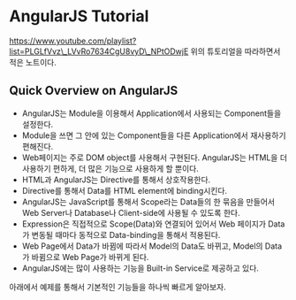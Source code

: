 AngularJS Tutorial
====================
https://www.youtube.com/playlist?list=PLGLfVvz\_LVvRo7634CgU8vyD\_NPtODwjE
위의 튜토리얼을 따라하면서 적은 노트이다.


Quick Overview on AngularJS
---------------------------
* AngularJS는 Module을 이용해서 Application에서 사용되는 Component들을 설정한다.
* Module을 쓰면 그 안에 있는 Component들을 다른 Application에서 재사용하기 편해진다.
* Web페이지는 주로 DOM object를 사용해서 구현된다. AngularJS는 HTML을 더 사용하기 편하게, 더 많은 기능으로 사용하게 할 뿐이다.
* HTML과 AngularJS는 Directive를 통해서 상호작용한다. 
* Directive를 통해서 Data를 HTML element에 binding시킨다.
* AngularJS는 JavaScript를 통해서 Scope라는 Data들의 한 묶음을 만들어서 Web Server나 Database나 Client-side에 사용될 수 있도록 한다.
* Expression은 직접적으로 Scope(Data)와 연결되어 있어서 Web 페이지가 Data가 변동될 때마다 동적으로 Data-binding을 통해서 적용된다.
* Web Page에서 Data가 바뀜에 따라서 Model의 Data도 바뀌고, Model의 Data가 바뀜으로 Web Page가 바뀌게 된다.
* AngularJS에는 많이 사용하는 기능을 Built-in Service로 제공하고 있다.
  
아래에서 예제를 통해서 기본적인 기능들을 하나씩 빠르게 알아보자.


